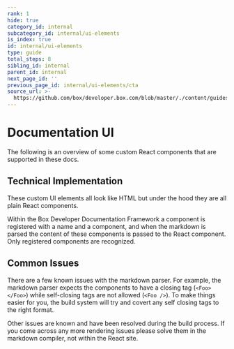 ```yaml
---
rank: 1
hide: true
category_id: internal
subcategory_id: internal/ui-elements
is_index: true
id: internal/ui-elements
type: guide
total_steps: 8
sibling_id: internal
parent_id: internal
next_page_id: ''
previous_page_id: internal/ui-elements/cta
source_url: >-
  https://github.com/box/developer.box.com/blob/master/./content/guides/internal/ui-elements/index.md
---
```


<!-- does not need translation -->

# Documentation UI

The following is an overview of some custom React components that are supported
in these docs.

## Technical Implementation

These custom UI elements all look like HTML but under the hood they are all
plain React components.

Within the Box Developer Documentation Framework a component is registered with
a name and a component, and when the markdown is parsed the content of these
components is passed to the React component. Only registered components are
recognized.

## Common Issues

There are a few known issues with the markdown parser. For example, the markdown
parser expects the components to have a closing tag (`<Foo></Foo>`) while
self-closing tags are not allowed (`<Foo />`). To make things easier for you,
the build system will try and covert any self closing tags to the right format.

Other issues are known and have been resolved during the build process. If you
come across any more rendering issues please solve them in the markdown
compiler, not within the React site.
